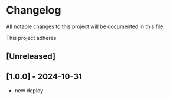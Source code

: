 # Changelog

All notable changes to this project will be documented in this file.

This project adheres

<!--
Note: In this file, do not use the hard wrap in the middle of a sentence for compatibility with GitHub comment style markdown rendering.
-->

## [Unreleased]

## [1.0.0] - 2024-10-31

- new deploy